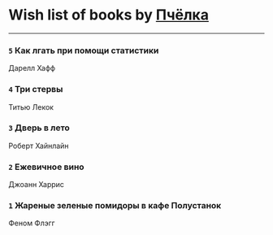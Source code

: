 # Wish list of books by [Пчёлка](http://vk.com/id70343728)
---

### `5` Как лгать при помощи статистики
Дарелл Хафф

### `4` Три стервы
Титью Лекок

### `3` Дверь в лето
Роберт Хайнлайн

### `2` Ежевичное вино
Джоанн Харрис

### `1` Жареные зеленые помидоры в кафе Полустанок
Феном Флэгг

